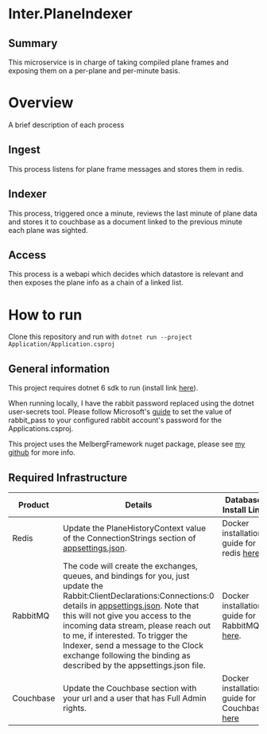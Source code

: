 # Inter.PlaneIndexer

## Summary
This microservice is in charge of taking compiled plane frames and exposing them on a per-plane
and per-minute basis.

# Overview
A brief description of each process

## Ingest

This process listens for plane frame messages and stores them in redis.

## Indexer

This process, triggered once a minute, reviews the last minute of plane data and stores it to couchbase as a document linked to the previous minute each plane was sighted.

## Access

This process is a webapi which decides which datastore is relevant and then exposes the plane info as a chain of a linked list.

# How to run

Clone this repository and run with `dotnet run --project Application/Application.csproj`

## General information

This project requires dotnet 6 sdk to run (install link [here](https://dotnet.microsoft.com/en-us/download/dotnet/6.0)).

When running locally, I have the rabbit password replaced using the dotnet user-secrets tool. 
Please follow Microsoft's [guide](https://learn.microsoft.com/en-us/aspnet/core/security/app-secrets?view=aspnetcore-6.0&tabs=linux) to set the value of rabbit_pass to your configured rabbit account's password for the Applications.csproj.

This project uses the MelbergFramework nuget package, please see [my github](https://github.com/Joseph-Melberg/) for more info.

## Required Infrastructure
|Product|Details|Database Install Link|
|-|-|-|
|Redis| Update the PlaneHistoryContext value of the ConnectionStrings section of [appsettings.json](Application/appsettings.json).| Docker installation guide for redis [here](https://github.com/bitnami/containers/blob/main/bitnami/redis/README.md).|
|RabbitMQ| The code will create the exchanges, queues, and bindings for you, just update the Rabbit:ClientDeclarations:Connections:0 details in [appsettings.json](Application/appsettings.json). Note that this will not give you access to the incoming data stream, please reach out to me, if interested.  To trigger the Indexer, send a message to the Clock exchange following the binding as described by the appsettings.json file.| Docker installation guide for RabbitMQ [here](https://hub.docker.com/_/rabbitmq).|
|Couchbase| Update the Couchbase section with your url and a user that has Full Admin rights.| Docker installation guide for Couchbase [here](https://docs.couchbase.com/server/current/install/getting-started-docker.html)|
